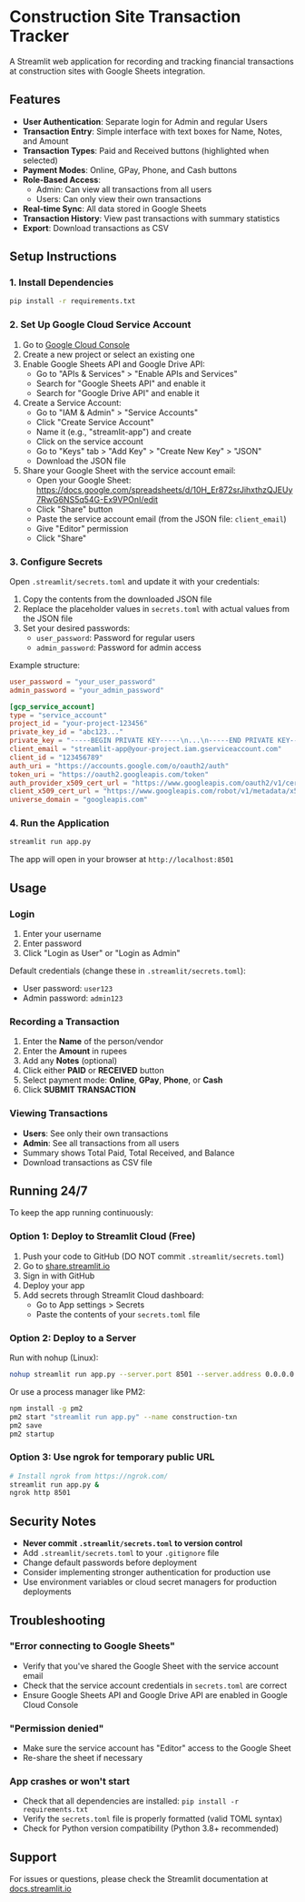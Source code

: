 # Construction Site Transaction Tracker

A Streamlit web application for recording and tracking financial transactions at construction sites with Google Sheets integration.

## Features

- **User Authentication**: Separate login for Admin and regular Users
- **Transaction Entry**: Simple interface with text boxes for Name, Notes, and Amount
- **Transaction Types**: Paid and Received buttons (highlighted when selected)
- **Payment Modes**: Online, GPay, Phone, and Cash buttons
- **Role-Based Access**:
  - Admin: Can view all transactions from all users
  - Users: Can only view their own transactions
- **Real-time Sync**: All data stored in Google Sheets
- **Transaction History**: View past transactions with summary statistics
- **Export**: Download transactions as CSV

## Setup Instructions

### 1. Install Dependencies

```bash
pip install -r requirements.txt
```

### 2. Set Up Google Cloud Service Account

1. Go to [Google Cloud Console](https://console.cloud.google.com/)
2. Create a new project or select an existing one
3. Enable Google Sheets API and Google Drive API:
   - Go to "APIs & Services" > "Enable APIs and Services"
   - Search for "Google Sheets API" and enable it
   - Search for "Google Drive API" and enable it
4. Create a Service Account:
   - Go to "IAM & Admin" > "Service Accounts"
   - Click "Create Service Account"
   - Name it (e.g., "streamlit-app") and create
   - Click on the service account
   - Go to "Keys" tab > "Add Key" > "Create New Key" > "JSON"
   - Download the JSON file
5. Share your Google Sheet with the service account email:
   - Open your Google Sheet: https://docs.google.com/spreadsheets/d/10H_Er872srJihxthzQJEUy7RwG6NS5q54G-Ex9VPOnI/edit
   - Click "Share" button
   - Paste the service account email (from the JSON file: `client_email`)
   - Give "Editor" permission
   - Click "Share"

### 3. Configure Secrets

Open `.streamlit/secrets.toml` and update it with your credentials:

1. Copy the contents from the downloaded JSON file
2. Replace the placeholder values in `secrets.toml` with actual values from the JSON file
3. Set your desired passwords:
   - `user_password`: Password for regular users
   - `admin_password`: Password for admin access

Example structure:
```toml
user_password = "your_user_password"
admin_password = "your_admin_password"

[gcp_service_account]
type = "service_account"
project_id = "your-project-123456"
private_key_id = "abc123..."
private_key = "-----BEGIN PRIVATE KEY-----\n...\n-----END PRIVATE KEY-----\n"
client_email = "streamlit-app@your-project.iam.gserviceaccount.com"
client_id = "123456789"
auth_uri = "https://accounts.google.com/o/oauth2/auth"
token_uri = "https://oauth2.googleapis.com/token"
auth_provider_x509_cert_url = "https://www.googleapis.com/oauth2/v1/certs"
client_x509_cert_url = "https://www.googleapis.com/robot/v1/metadata/x509/..."
universe_domain = "googleapis.com"
```

### 4. Run the Application

```bash
streamlit run app.py
```

The app will open in your browser at `http://localhost:8501`

## Usage

### Login

1. Enter your username
2. Enter password
3. Click "Login as User" or "Login as Admin"

Default credentials (change these in `.streamlit/secrets.toml`):
- User password: `user123`
- Admin password: `admin123`

### Recording a Transaction

1. Enter the **Name** of the person/vendor
2. Enter the **Amount** in rupees
3. Add any **Notes** (optional)
4. Click either **PAID** or **RECEIVED** button
5. Select payment mode: **Online**, **GPay**, **Phone**, or **Cash**
6. Click **SUBMIT TRANSACTION**

### Viewing Transactions

- **Users**: See only their own transactions
- **Admin**: See all transactions from all users
- Summary shows Total Paid, Total Received, and Balance
- Download transactions as CSV file

## Running 24/7

To keep the app running continuously:

### Option 1: Deploy to Streamlit Cloud (Free)

1. Push your code to GitHub (DO NOT commit `.streamlit/secrets.toml`)
2. Go to [share.streamlit.io](https://share.streamlit.io)
3. Sign in with GitHub
4. Deploy your app
5. Add secrets through Streamlit Cloud dashboard:
   - Go to App settings > Secrets
   - Paste the contents of your `secrets.toml` file

### Option 2: Deploy to a Server

Run with nohup (Linux):
```bash
nohup streamlit run app.py --server.port 8501 --server.address 0.0.0.0 &
```

Or use a process manager like PM2:
```bash
npm install -g pm2
pm2 start "streamlit run app.py" --name construction-txn
pm2 save
pm2 startup
```

### Option 3: Use ngrok for temporary public URL

```bash
# Install ngrok from https://ngrok.com/
streamlit run app.py &
ngrok http 8501
```

## Security Notes

- **Never commit `.streamlit/secrets.toml` to version control**
- Add `.streamlit/secrets.toml` to your `.gitignore` file
- Change default passwords before deployment
- Consider implementing stronger authentication for production use
- Use environment variables or cloud secret managers for production deployments

## Troubleshooting

### "Error connecting to Google Sheets"
- Verify that you've shared the Google Sheet with the service account email
- Check that the service account credentials in `secrets.toml` are correct
- Ensure Google Sheets API and Google Drive API are enabled in Google Cloud Console

### "Permission denied"
- Make sure the service account has "Editor" access to the Google Sheet
- Re-share the sheet if necessary

### App crashes or won't start
- Check that all dependencies are installed: `pip install -r requirements.txt`
- Verify the `secrets.toml` file is properly formatted (valid TOML syntax)
- Check for Python version compatibility (Python 3.8+ recommended)

## Support

For issues or questions, please check the Streamlit documentation at [docs.streamlit.io](https://docs.streamlit.io)
